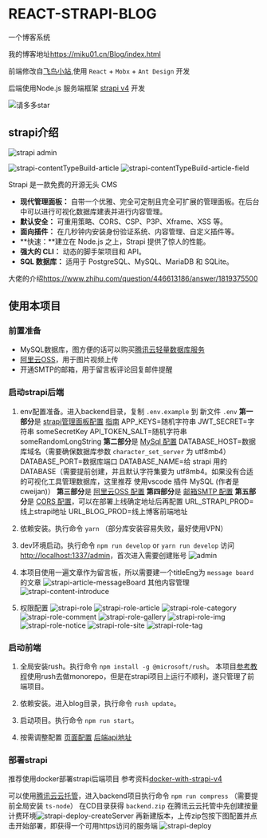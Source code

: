# REACT-STRAPI-BLOG

一个博客系统

我的博客地址<https://miku01.cn/Blog/index.html>

前端修改自[飞鸟小站](https://github.com/lzxjack/react-blog),使用 `React` + `Mobx` + `Ant Design` 开发

后端使用Node.js 服务端框架 [strapi v4](https://github.com/strapi/strapi) 开发

![请多多star](https://encrypted-tbn0.gstatic.com/images?q=tbn:ANd9GcRUtDe8bJD9qRSq1XDbUMZ1T5D7okvEwdPjTQ&usqp=CAU)

## strapi介绍

![strapi admin](https://raw.githubusercontent.com/strapi/strapi/0bcebf77b37182fe021cb59cc19be8f5db4a18ac/public/assets/administration_panel.png)

![strapi-contentTypeBuild-article](https://cdn.jsdelivr.net/gh/weilaiqishi/mymarkdownpicture/react-strapi-blog/strapi-contentTypeBuild-article.png)
![strapi-contentTypeBuild-article-field](https://cdn.jsdelivr.net/gh/weilaiqishi/mymarkdownpicture/react-strapi-blog/strapi-contentTypeBuild-article-field.png)

Strapi 是一款免费的开源无头 CMS

- **现代管理面板：** 自带一个优雅、完全可定制且完全可扩展的管理面板。在后台中可以进行可视化数据库建表并进行内容管理。
- **默认安全：** 可重用策略、CORS、CSP、P3P、Xframe、XSS 等。
- **面向插件：** 在几秒钟内安装身份验证系统、内容管理、自定义插件等。
- **快速：**建立在 Node.js 之上，Strapi 提供了惊人的性能。
- **强大的 CLI：** 动态的脚手架项目和 API。
- **SQL 数据库：** 适用于 PostgreSQL、MySQL、MariaDB 和 SQLite。

大佬的介绍<https://www.zhihu.com/question/446613186/answer/1819375500>

## 使用本项目

### 前置准备

- MySQL数据库，图方便的话可以购买[腾讯云轻量数据库服务](https://buy.cloud.tencent.com/lighthousedb)
- [阿里云OSS](https://oss.console.aliyun.com/overview)，用于图片视频上传
- 开通SMTP的邮箱，用于留言板评论回复邮件提醒

### 启动strapi后端

1. env配置准备。进入backend目录，复制 `.env.example` 到 新文件 `.env`
**第一部分**是 [strapi管理面板配置](./backend/config/admin.js)
[指南](https://docs.strapi.io/developer-docs/latest/setup-deployment-guides/configurations/required/admin-panel.html#available-options)
APP_KEYS=随机字符串
JWT_SECRET=字符串 someSecretKey
API_TOKEN_SALT=随机字符串 someRandomLongString
**第二部分**是 [MySql 配置](./backend/config/database.js)
DATABASE_HOST=数据库域名（需要确保数据库参数 `character_set_server` 为 utf8mb4）
DATABASE_PORT=数据库端口
DATABASE_NAME=给 strapi 用的DATABASE（需要提前创建，并且默认字符集要为 utf8mb4。如果没有合适的可视化工具管理数据库，这里推荐 使用vscode 插件 MySQL (作者是cweijan)）
**第三部分**是 [阿里云OSS 配置](./backend/config/plugin.js)
**第四部分**是 [邮箱SMTP 配置](./backend/config/plugin.js)
**第五部分**是 [CORS 配置](./backend/config/middlewares.js)，可以在部署上线确定地址后再配置
URL_STRAPI_PROD=线上strapi地址
URL_BLOG_PROD=线上博客前端地址

2. 依赖安装。执行命令 `yarn` （部分库安装容易失败，最好使用VPN）

3. dev环境启动。执行命令 `npm run develop` or `yarn run develop`
访问<http://localhost:1337/admin>，首次进入需要创建账号
![admin](https://p1-juejin.byteimg.com/tos-cn-i-k3u1fbpfcp/dcb7dc1acf5b433f82705e0215d303ce~tplv-k3u1fbpfcp-zoom-in-crop-mark:1304:0:0:0.awebp)

4. 本项目使用一遍文章作为留言板，所以需要建一个titleEng为 `message board` 的文章
![strapi-article-messageBoard](https://cdn.jsdelivr.net/gh/weilaiqishi/mymarkdownpicture/react-strapi-blog/strapi-article-messageBoard.png)
其他内容管理
![strapi-content-introduce](https://cdn.jsdelivr.net/gh/weilaiqishi/mymarkdownpicture/react-strapi-blog/strapi-content-introduce.png)

5. 权限配置
![strapi-role](https://cdn.jsdelivr.net/gh/weilaiqishi/mymarkdownpicture/react-strapi-blog/strapi-role.png)
![strapi-role-article](https://cdn.jsdelivr.net/gh/weilaiqishi/mymarkdownpicture/react-strapi-blog/strapi-role-article.png)
![strapi-role-category](https://cdn.jsdelivr.net/gh/weilaiqishi/mymarkdownpicture/react-strapi-blog/strapi-role-category.png)
![strapi-role-comment](https://cdn.jsdelivr.net/gh/weilaiqishi/mymarkdownpicture/react-strapi-blog/strapi-role-comment.png)
![strapi-role-gallery](https://cdn.jsdelivr.net/gh/weilaiqishi/mymarkdownpicture/react-strapi-blog/strapi-role-gallery.png)
![strapi-role-img](https://cdn.jsdelivr.net/gh/weilaiqishi/mymarkdownpicture/react-strapi-blog/strapi-role-img.png)
![strapi-role-notice](https://cdn.jsdelivr.net/gh/weilaiqishi/mymarkdownpicture/react-strapi-blog/strapi-role-notice.png)
![strapi-role-site](https://cdn.jsdelivr.net/gh/weilaiqishi/mymarkdownpicture/react-strapi-blog/strapi-role-site.png)
![strapi-role-tag](https://cdn.jsdelivr.net/gh/weilaiqishi/mymarkdownpicture/react-strapi-blog/strapi-role-tag.png)

### 启动前端

1. 全局安装rush。执行命令 `npm install -g @microsoft/rush`。
本项目[参考教程](https://juejin.cn/post/7034475702309093407)使用rush去做monorepo，但是在strapi项目上运行不顺利，遂只管理了前端项目。

2. 依赖安装。进入blog目录，执行命令 `rush update`。

3. 启动项目。执行命令 `npm run start`。

4. 按需调整配置
[页面配置](./blog/src/utils/constant.ts)
[后端api地址](./blog/start.js)

### 部署strapi

推荐使用docker部署strapi后端项目
参考资料[docker-with-strapi-v4](https://blog.dehlin.dev/docker-with-strapi-v4)

可以使用[腾讯云云托管](https://console.cloud.tencent.com/tcb/service?rid=4)，进入backend项目执行命令 `npm run compress` （需要提前全局安装 `ts-node`） 在CD目录获得 `backend.zip`
在腾讯云云托管中先创建按量计费环境![strapi-deploy-createServer](https://cdn.jsdelivr.net/gh/weilaiqishi/mymarkdownpicture/react-strapi-blog/strapi-deploy-createServer.png)
再新建版本，上传zip包按下图配置并点击开始部署，即获得一个可用https访问的服务端
![strapi-deploy](https://cdn.jsdelivr.net/gh/weilaiqishi/mymarkdownpicture/react-strapi-blog/strapi-deploy.png)
